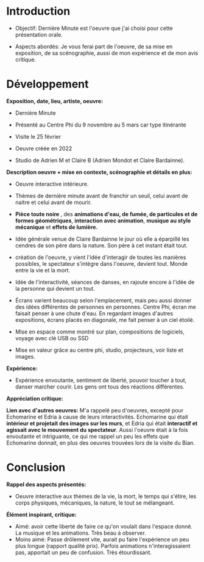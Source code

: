 # Introduction

* Objectif: Dernière Minute est l'oeuvre que j'ai choisi pour cette présentation orale.

* Aspects abordés: Je vous ferai part de l'oeuvre, de sa mise en exposition, de sa scénographie, aussi de mon expérience et de mon avis critique.

# Développement

**Exposition, date, lieu, artiste, oeuvre:**
* Dernière Minute
* Présenté au Centre Phi du 9 novembre au 5 mars car type itinérante
* Visite le 25 février

* Oeuvre créée en 2022
* Studio de Adrien M et Claire B (Adrien Mondot et Claire Bardainne).


**Description oeuvre + mise en contexte, scénographie et détails en plus:**
* Oeuvre interactive intérieure.
* Thèmes de dernière minute avant de franchir un seuil, celui avant de naitre et celui avant de mourir.
* **Pièce toute noire** , des **animations d'eau, de fumée, de particules et de formes géométriques**, **interaction avec animation**, **musique au style mécanique** et **effets de lumière.**

* Idée générale venue de Claire Bardainne le jour où elle a éparpillé les cendres de son père dans la nature. Son père à cet instant était tout.
* création de l'oeuvre, y vient l'idée d'interagir de toutes les manières possibles, le spectateur s'intègre dans l'oeuvre, devient tout. Monde entre la vie et la mort.
* Idée de l'interactivité, séances de danses, en rajoute encore à l'idée de la personne qui devient un tout.
* Écrans varient beaucoup selon l'emplacement, mais peu aussi donner des idées différentes de personnes en personnes. Centre Phi, écran me faisait penser à une chute d'eau. En regardant images d'autres expositions, écrans placés en diagonale, me fait penser à un ciel étoilé.

* Mise en espace comme montré sur plan, compositions de logiciels, voyage avec clé USB ou SSD
* Mise en valeur grâce au centre phi, studio, projecteurs, voir liste et images.

**Expérience:**
* Expérience envoutante, sentiment de liberté, pouvoir toucher à tout, danser marcher courir. Les gens ont tous des réactions différentes.

**Appréciation critique:**

**Lien avec d'autres oeuvres:** M'a rappelé peu d'oeuvres, excepté pour Echomarine et Edria à cause de leurs interactivités. Echomarine qui était **intérieur et projetait des images sur les murs**, et Edria qui était **interactif et agissait avec le mouvement du spectateur**. Aussi l'oeuvre était à la fois envoutante et intriguante, ce qui me rappel un peu les effets que Echomarine donnait, en plus des oeuvres trouvées lors de la visite du Bian.

# Conclusion

**Rappel des aspects présentés:**
* Oeuvre interactive aux thèmes de la vie, la mort, le temps qui s'étire, les corps physiques, mécaniques, la nature, le tout se mélangeant. 


**Élément inspirant, critique:**
* Aimé: avoir cette liberté de faire ce qu'on voulait dans l'espace donné. La musique et les animations. Très beau à observer.
* Moins aimé: Passe drôlement vite, aurait pu faire l'expérience un peu plus longue (rapport qualité prix). Parfois animations n'interagissaient pas, apportait un peu de confusion. Très étourdissant.
